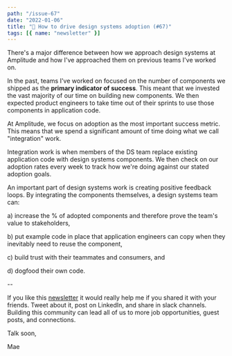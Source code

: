 ```yaml
---
path: "/issue-67"
date: "2022-01-06"
title: "🔨 How to drive design systems adoption (#67)"
tags: [{ name: "newsletter" }]
---
```


There's a major difference between how we approach design systems at Amplitude and how I've approached them on previous teams I've worked on.

In the past, teams I've worked on focused on the number of components we shipped as the **primary indicator of success**. This meant that we invested the vast majority of our time on building new components. We then expected product engineers to take time out of their sprints to use those components in application code.

At Amplitude, we focus on adoption as the most important success metric. This means that we spend a significant amount of time doing what we call "integration" work.

Integration work is when members of the DS team replace existing application code with design systems components. We then check on our adoption rates every week to track how we're doing against our stated adoption goals.

An important part of design systems work is creating positive feedback loops. By integrating the components themselves, a design systems team can:

a) increase the % of adopted components and therefore prove the team's value to stakeholders,

b) put example code in place that application engineers can copy when they inevitably need to reuse the component,

c) build trust with their teammates and consumers, and

d) dogfood their own code.

--

If you like this [newsletter](https://maecapozzi.com/newsletter/) it would really help me if you shared it with your friends. Tweet about it, post on LinkedIn, and share in slack channels. Building this community can lead all of us to more job opportunities, guest posts, and connections.

Talk soon,

Mae
